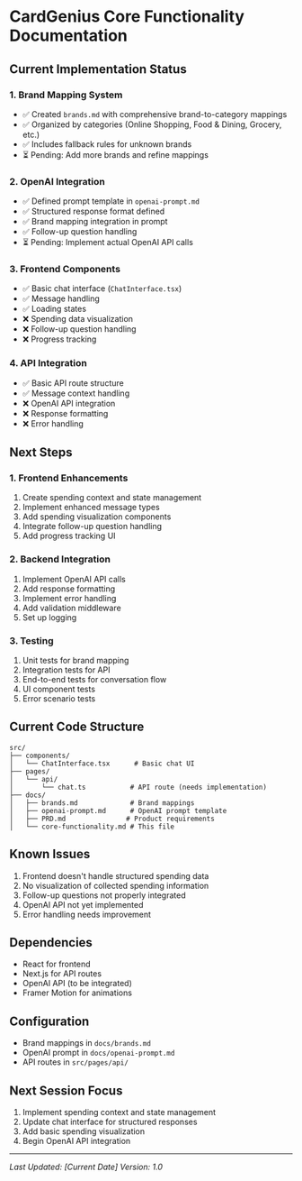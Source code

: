# CardGenius Core Functionality Documentation

## Current Implementation Status

### 1. Brand Mapping System
- ✅ Created `brands.md` with comprehensive brand-to-category mappings
- ✅ Organized by categories (Online Shopping, Food & Dining, Grocery, etc.)
- ✅ Includes fallback rules for unknown brands
- ⏳ Pending: Add more brands and refine mappings

### 2. OpenAI Integration
- ✅ Defined prompt template in `openai-prompt.md`
- ✅ Structured response format defined
- ✅ Brand mapping integration in prompt
- ✅ Follow-up question handling
- ⏳ Pending: Implement actual OpenAI API calls

### 3. Frontend Components
- ✅ Basic chat interface (`ChatInterface.tsx`)
- ✅ Message handling
- ✅ Loading states
- ❌ Spending data visualization
- ❌ Follow-up question handling
- ❌ Progress tracking

### 4. API Integration
- ✅ Basic API route structure
- ✅ Message context handling
- ❌ OpenAI API integration
- ❌ Response formatting
- ❌ Error handling

## Next Steps

### 1. Frontend Enhancements
1. Create spending context and state management
2. Implement enhanced message types
3. Add spending visualization components
4. Integrate follow-up question handling
5. Add progress tracking UI

### 2. Backend Integration
1. Implement OpenAI API calls
2. Add response formatting
3. Implement error handling
4. Add validation middleware
5. Set up logging

### 3. Testing
1. Unit tests for brand mapping
2. Integration tests for API
3. End-to-end tests for conversation flow
4. UI component tests
5. Error scenario tests

## Current Code Structure

```
src/
├── components/
│   └── ChatInterface.tsx      # Basic chat UI
├── pages/
│   └── api/
│       └── chat.ts           # API route (needs implementation)
├── docs/
│   ├── brands.md             # Brand mappings
│   ├── openai-prompt.md      # OpenAI prompt template
│   ├── PRD.md               # Product requirements
│   └── core-functionality.md # This file
```

## Known Issues
1. Frontend doesn't handle structured spending data
2. No visualization of collected spending information
3. Follow-up questions not properly integrated
4. OpenAI API not yet implemented
5. Error handling needs improvement

## Dependencies
- React for frontend
- Next.js for API routes
- OpenAI API (to be integrated)
- Framer Motion for animations

## Configuration
- Brand mappings in `docs/brands.md`
- OpenAI prompt in `docs/openai-prompt.md`
- API routes in `src/pages/api/`

## Next Session Focus
1. Implement spending context and state management
2. Update chat interface for structured responses
3. Add basic spending visualization
4. Begin OpenAI API integration

---
*Last Updated: [Current Date]*
*Version: 1.0* 